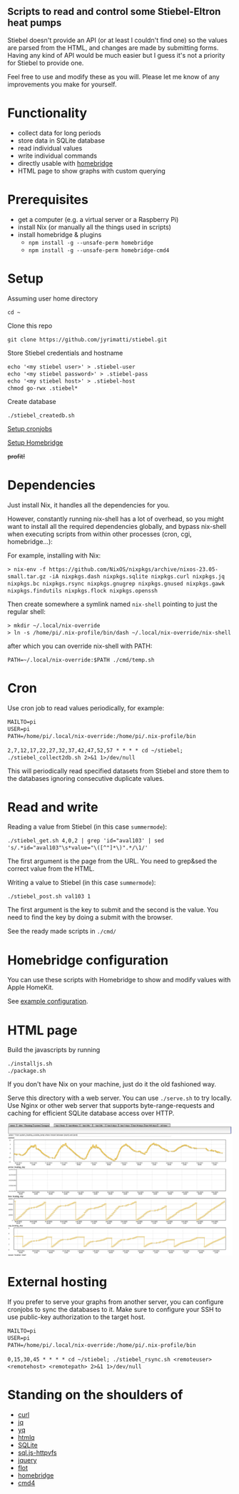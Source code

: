 Scripts to read and control some Stiebel-Eltron heat pumps
----------------------------------------------------------

Stiebel doesn't provide an API (or at least I couldn't find one) so the values are parsed from the HTML, and changes are made by submitting forms. Having any kind of API would be much easier but I guess it's not a priority for Stiebel to provide one.

Feel free to use and modify these as you will. Please let me know of any improvements you make for yourself.

Functionality
=============
- collect data for long periods
- store data in SQLite database
- read individual values
- write individual commands
- directly usable with [homebridge](https://homebridge.io)
- HTML page to show graphs with custom querying

Prerequisites
=============
- get a computer (e.g. a virtual server or a Raspberry Pi)
- install Nix (or manually all the things used in scripts)
- install homebridge & plugins
  - `npm install -g --unsafe-perm homebridge`
  - `npm install -g --unsafe-perm homebridge-cmd4`

Setup
=====

Assuming user home directory
```
cd ~
```

Clone this repo
```
git clone https://github.com/jyrimatti/stiebel.git
```

Store Stiebel credentials and hostname
```
echo '<my stiebel user>' > .stiebel-user
echo '<my stiebel password>' > .stiebel-pass
echo '<my stiebel host>' > .stiebel-host
chmod go-rwx .stiebel*
```

Create database
```
./stiebel_createdb.sh
```

[Setup cronjobs](#cron)

[Setup Homebridge](#homebridge-configuration)

~~profit!~~

Dependencies
============

Just install Nix, it handles all the dependencies for you.

However, constantly running nix-shell has a lot of overhead, so you might want to install all the required dependencies globally, and bypass nix-shell when executing scripts from within other processes (cron, cgi, homebridge...):

For example, installing with Nix:
```
> nix-env -f https://github.com/NixOS/nixpkgs/archive/nixos-23.05-small.tar.gz -iA nixpkgs.dash nixpkgs.sqlite nixpkgs.curl nixpkgs.jq nixpkgs.bc nixpkgs.rsync nixpkgs.gnugrep nixpkgs.gnused nixpkgs.gawk nixpkgs.findutils nixpkgs.flock nixpkgs.openssh
```

Then create somewhere a symlink named `nix-shell` pointing to just the regular shell:
```
> mkdir ~/.local/nix-override
> ln -s /home/pi/.nix-profile/bin/dash ~/.local/nix-override/nix-shell
```

after which you can override nix-shell with PATH:
```
PATH=~/.local/nix-override:$PATH ./cmd/temp.sh
```

Cron
====

Use cron job to read values periodically, for example:
```
MAILTO=pi
USER=pi
PATH=/home/pi/.local/nix-override:/home/pi/.nix-profile/bin

2,7,12,17,22,27,32,37,42,47,52,57 * * * * cd ~/stiebel; ./stiebel_collect2db.sh 2>&1 1>/dev/null
```

This will periodically read specified datasets from Stiebel and store them to the databases ignoring consecutive duplicate values.

Read and write
==============

Reading a value from Stiebel (in this case `summermode`):
```
./stiebel_get.sh 4,0,2 | grep 'id="aval103' | sed 's/.*id="aval103"\s*value="\([^"]*\)".*/\1/'
```
The first argument is the page from the URL. You need to grep&sed the correct value from the HTML.

Writing a value to Stiebel (in this case `summermode`):
```
./stiebel_post.sh val103 1
```
The first argument is the key to submit and the second is the value. You need to find the key by doing a submit with the browser.

See the ready made scripts in `./cmd/`

Homebridge configuration
========================

You can use these scripts with Homebridge to show and modify values with Apple HomeKit.

See [example configuration](./homebridge-config.json).

HTML page
=========

Build the javascripts by running
```
./installjs.sh
./package.sh
```

If you don't have Nix on your machine, just do it the old fashioned way.

Serve this directory with a web server. You can use `./serve.sh` to try locally. Use Nginx or other web server that supports byte-range-requests and caching for efficient SQLite database access over HTTP.

![Screenshot](screenshot.png)

External hosting
================
If you prefer to serve your graphs from another server, you can configure cronjobs to sync the databases to it.
Make sure to configure your SSH to use public-key authorization to the target host.

```
MAILTO=pi
USER=pi
PATH=/home/pi/.local/nix-override:/home/pi/.nix-profile/bin

0,15,30,45 * * * * cd ~/stiebel; ./stiebel_rsync.sh <remoteuser> <remotehost> <remotepath> 2>&1 1>/dev/null 

```

Standing on the shoulders of
============================
- [curl](https://curl.se)
- [jq](https://stedolan.github.io/jq/)
- [yq](https://github.com/kislyuk/yq)
- [htmlq](https://github.com/mgdm/htmlq)
- [SQLite](https://www.sqlite.org/index.html)
- [sql.js-httpvfs](https://github.com/phiresky/sql.js-httpvfs)
- [jquery](https://jquery.com)
- [flot](http://www.flotcharts.org)
- [homebridge](https://homebridge.io)
- [cmd4](https://github.com/ztalbot2000/homebridge-cmd4)